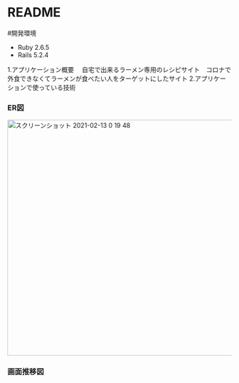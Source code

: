 # README

#開発環境
- Ruby 2.6.5
- Rails 5.2.4

1.アプリケーション概要
　自宅で出来るラーメン専用のレシピサイト　コロナで外食できなくてラーメンが食べたい人をターゲットにしたサイト
2.アプリケーションで使っている技術


### ER図
<img width="529" alt="スクリーンショット 2021-02-13 0 19 48" src="https://user-images.githubusercontent.com/53572363/107786493-53e2f380-6d91-11eb-8f3a-0d0c6f988f25.png">

### 画面推移図

